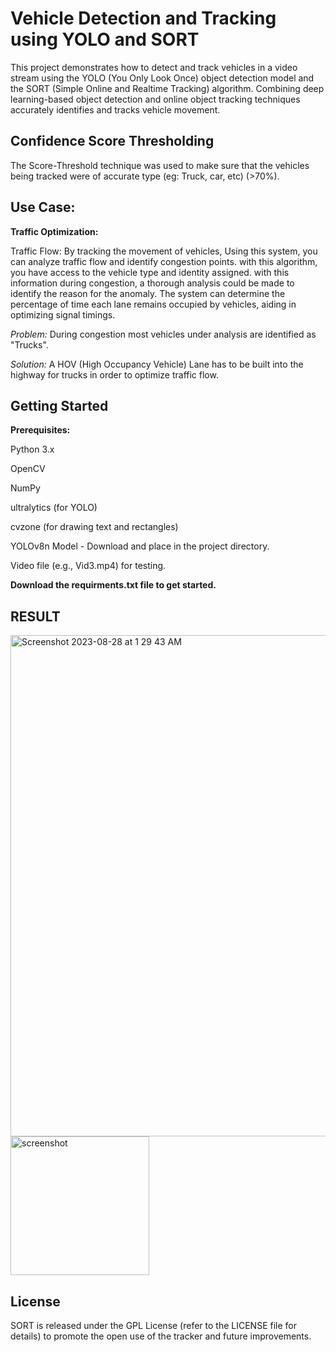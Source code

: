 
# Vehicle Detection and Tracking using YOLO and SORT

This project demonstrates how to detect and track vehicles in a video stream using the YOLO (You Only Look Once) object detection model and the SORT (Simple Online and Realtime Tracking) algorithm. Combining deep learning-based object detection and online object tracking techniques accurately identifies and tracks vehicle movement. 







## Confidence Score Thresholding

The Score-Threshold technique was used to make sure that the vehicles being tracked were of accurate type (eg: Truck, car, etc) (>70%).



## Use Case:
**Traffic Optimization:**

Traffic Flow: By tracking the movement of vehicles, Using this system, you can analyze traffic flow and identify congestion points. with this algorithm, you have access to the vehicle type and identity assigned. with this information during congestion, a thorough analysis could be made to identify the reason for the anomaly. The system can determine the percentage of time each lane remains occupied by vehicles, aiding in optimizing signal timings.

_Problem:_ During congestion most vehicles under analysis are identified as "Trucks".

_Solution:_ A HOV (High Occupancy Vehicle) Lane has to be built into the highway for trucks in order to optimize traffic flow.


## Getting Started
__Prerequisites:__

Python 3.x

OpenCV

NumPy

ultralytics (for YOLO)

cvzone (for drawing text and rectangles)

YOLOv8n Model - Download and place in the project directory.

Video file (e.g., Vid3.mp4) for testing.

__Download the requirments.txt file to get started.__


## RESULT
<img width="802" alt="Screenshot 2023-08-28 at 1 29 43 AM" src="https://github.com/OfficalGlitch/VehicleDetectionTool/assets/77417270/f1d16d25-cfed-4142-b393-add79a4d525b">

<img width="222" alt="screenshot" src="https://github.com/OfficalGlitch/VehicleDetectionTool/assets/77417270/380e7bd9-4138-4631-bb37-178a47935153">


## License
SORT is released under the GPL License (refer to the LICENSE file for details) to promote the open use of the tracker and future improvements.
